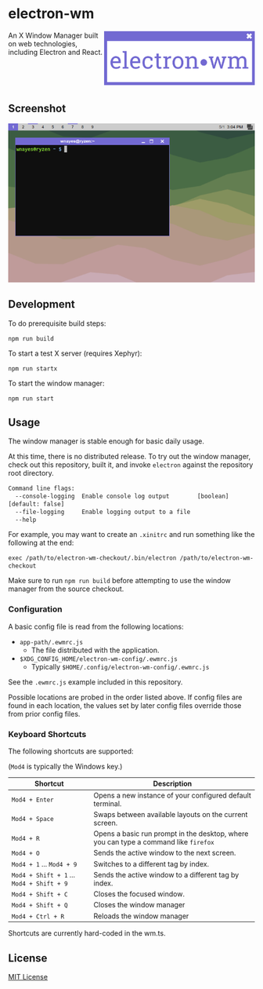 # electron-wm

<img align="right" src="/assets/logo.svg" height="110px" alt="electron-wm logo">

An X Window Manager built on web technologies, including Electron and React.

<br /><br /><br />

## Screenshot

![electron-wm screenshot](assets/screenshots/1.png?raw=true)

## Development

To do prerequisite build steps:

    npm run build

To start a test X server (requires Xephyr):

    npm run startx

To start the window manager:

    npm run start

## Usage

The window manager is stable enough for basic daily usage.

At this time, there is no distributed release. To try out the window manager, check out this repository, built it, and invoke `electron` against the repository root directory.

```
Command line flags:
  --console-logging  Enable console log output        [boolean] [default: false]
  --file-logging     Enable logging output to a file
  --help
```

For example, you may want to create an `.xinitrc` and run something like the following at the end:

```
exec /path/to/electron-wm-checkout/.bin/electron /path/to/electron-wm-checkout
```

Make sure to run `npm run build` before attempting to use the window manager from the source checkout.

### Configuration

A basic config file is read from the following locations:

- `app-path/.ewmrc.js`
    - The file distributed with the application.
- `$XDG_CONFIG_HOME/electron-wm-config/.ewmrc.js`
    - Typically `$HOME/.config/electron-wm-config/.ewmrc.js`

See the `.ewmrc.js` example included in this repository.

Possible locations are probed in the order listed above. If config files are found in each location, the values set by later config files override those from prior config files.

### Keyboard Shortcuts

The following shortcuts are supported:

(`Mod4` is typically the Windows key.)

| Shortcut      | Description |
| ------------- | ----------- |
| `Mod4 + Enter` | Opens a new instance of your configured default terminal. |
| `Mod4 + Space` | Swaps between available layouts on the current screen. |
| `Mod4 + R` | Opens a basic run prompt in the desktop, where you can type a command like `firefox` |
| `Mod4 + O` | Sends the active window to the next screen. |
| `Mod4 + 1` ... `Mod4 + 9` | Switches to a different tag by index. |
| `Mod4 + Shift + 1` ... `Mod4 + Shift + 9` | Sends the active window to a different tag by index. |
| `Mod4 + Shift + C` | Closes the focused window. |
| `Mod4 + Shift + Q` | Closes the window manager |
| `Mod4 + Ctrl + R` | Reloads the window manager |

Shortcuts are currently hard-coded in the wm.ts.

## License

[MIT License](LICENSE.md)
